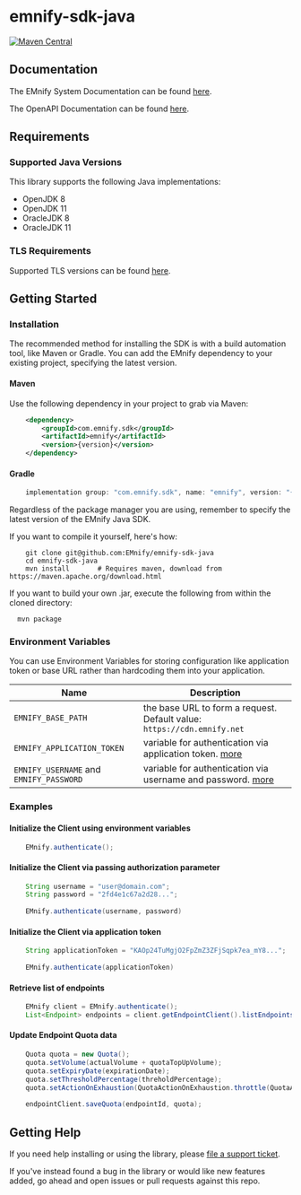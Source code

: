 # emnify-sdk-java

[![Maven Central](https://img.shields.io/maven-central/v/com.emnify.sdk/emnify)](https://search.maven.org/search?q=g:com.emnify.sddk%20AND%20a:emnify)

## Documentation

The EMnify System Documentation can be found [here](https://cdn.emnify.net/api/doc/index.html).

The OpenAPI Documentation can be found [here](https://cdn.emnify.net/api/doc/swagger.html). 

## Requirements

### Supported Java Versions

This library supports the following Java implementations:

* OpenJDK 8
* OpenJDK 11
* OracleJDK 8
* OracleJDK 11

### TLS Requirements

Supported TLS versions can be found [here](https://www.ssllabs.com/ssltest/analyze.html?d=cdn.emnify.net&latest).

## Getting Started

### Installation

The recommended method for installing the SDK is with a build automation tool, like Maven or Gradle. 
You can add the EMnify dependency to your existing project, specifying the latest version.

#### Maven

Use the following dependency in your project to grab via Maven:

```xml
    <dependency>
        <groupId>com.emnify.sdk</groupId>
        <artifactId>emnify</artifactId>
        <version>{version}</version>
    </dependency>
```

#### Gradle
```gradle
    implementation group: "com.emnify.sdk", name: "emnify", version: "{version}"
```

Regardless of the package manager you are using, remember to specify the latest version of the EMnify Java SDK.

If you want to compile it yourself, here's how:

```shell
    git clone git@github.com:EMnify/emnify-sdk-java
    cd emnify-sdk-java
    mvn install       # Requires maven, download from https://maven.apache.org/download.html
```
If you want to build your own .jar, execute the following from within the cloned directory:
```shell
  mvn package
```

### Environment Variables

You can use Environment Variables for storing configuration like application token or base URL rather than hardcoding them into your application.

| Name                              | Description                                                                                                      |
|-----------------------------------|------------------------------------------------------------------------------------------------------------------|
| `EMNIFY_BASE_PATH`                  | the base URL to form a request. Default value:  `https://cdn.emnify.net`                                         |
| `EMNIFY_APPLICATION_TOKEN`          | variable for authentication via application token. [more](https://cdn.emnify.net/api/doc/application-token.html) |
| `EMNIFY_USERNAME` and `EMNIFY_PASSWORD` | variable for authentication via username and password. [more](https://cdn.emnify.net/api/doc/basic-auth.html)      |

### Examples

#### Initialize the Client using environment variables

```java
    EMnify.authenticate();
```

#### Initialize the Client via passing authorization parameter

```java
    String username = "user@domain.com";
    String password = "2fd4e1c67a2d28...";
    
    EMnify.authenticate(username, password)
```

#### Initialize the Client via application token

```java
    String applicationToken = "KAOp24TuMgjO2FpZmZ3ZFjSqpk7ea_mY8...";
    
    EMnify.authenticate(applicationToken)
```

#### Retrieve list of endpoints

```java
    EMnify client = EMnify.authenticate();
    List<Endpoint> endpoints = client.getEndpointClient().listEndpoints();
```

#### Update Endpoint Quota data

```java
    Quota quota = new Quota();
    quota.setVolume(actualVolume + quotaTopUpVolume);
    quota.setExpiryDate(expirationDate);
    quota.setThresholdPercentage(threholdPercentage);
    quota.setActionOnExhaustion(QuotaActionOnExhaustion.throttle(QuotaActionOnExhaustion.QuotaPeakThroughput.SLOW));
    
    endpointClient.saveQuota(endpointId, quota);
```

## Getting Help

If you need help installing or using the library, please [file a support ticket](https://support.emnify.com/hc/en-us/requests/new).

If you've instead found a bug in the library or would like new features added, go ahead and open issues or pull requests against this repo.
